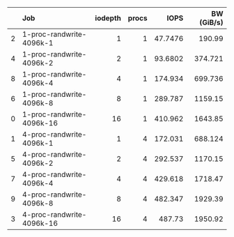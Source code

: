 |    | Job                       |   iodepth |   procs |     IOPS |   BW (GiB/s) |
|---:|:--------------------------|----------:|--------:|---------:|-------------:|
|  2 | 1-proc-randwrite-4096k-1  |         1 |       1 |  47.7476 |      190.99  |
|  4 | 1-proc-randwrite-4096k-2  |         2 |       1 |  93.6802 |      374.721 |
|  8 | 1-proc-randwrite-4096k-4  |         4 |       1 | 174.934  |      699.736 |
|  6 | 1-proc-randwrite-4096k-8  |         8 |       1 | 289.787  |     1159.15  |
|  0 | 1-proc-randwrite-4096k-16 |        16 |       1 | 410.962  |     1643.85  |
|  1 | 4-proc-randwrite-4096k-1  |         1 |       4 | 172.031  |      688.124 |
|  5 | 4-proc-randwrite-4096k-2  |         2 |       4 | 292.537  |     1170.15  |
|  7 | 4-proc-randwrite-4096k-4  |         4 |       4 | 429.618  |     1718.47  |
|  9 | 4-proc-randwrite-4096k-8  |         8 |       4 | 482.347  |     1929.39  |
|  3 | 4-proc-randwrite-4096k-16 |        16 |       4 | 487.73   |     1950.92  |